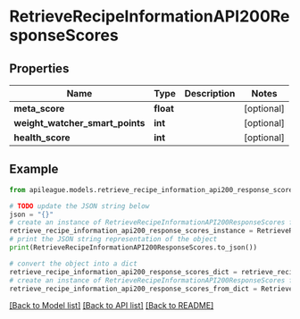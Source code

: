 # RetrieveRecipeInformationAPI200ResponseScores


## Properties

Name | Type | Description | Notes
------------ | ------------- | ------------- | -------------
**meta_score** | **float** |  | [optional] 
**weight_watcher_smart_points** | **int** |  | [optional] 
**health_score** | **int** |  | [optional] 

## Example

```python
from apileague.models.retrieve_recipe_information_api200_response_scores import RetrieveRecipeInformationAPI200ResponseScores

# TODO update the JSON string below
json = "{}"
# create an instance of RetrieveRecipeInformationAPI200ResponseScores from a JSON string
retrieve_recipe_information_api200_response_scores_instance = RetrieveRecipeInformationAPI200ResponseScores.from_json(json)
# print the JSON string representation of the object
print(RetrieveRecipeInformationAPI200ResponseScores.to_json())

# convert the object into a dict
retrieve_recipe_information_api200_response_scores_dict = retrieve_recipe_information_api200_response_scores_instance.to_dict()
# create an instance of RetrieveRecipeInformationAPI200ResponseScores from a dict
retrieve_recipe_information_api200_response_scores_from_dict = RetrieveRecipeInformationAPI200ResponseScores.from_dict(retrieve_recipe_information_api200_response_scores_dict)
```
[[Back to Model list]](../README.md#documentation-for-models) [[Back to API list]](../README.md#documentation-for-api-endpoints) [[Back to README]](../README.md)


